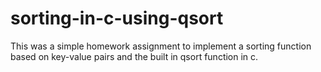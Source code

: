 # sorting-in-c-using-qsort
This was a simple homework assignment to implement a sorting function based on key-value pairs and the built in qsort function in c.
